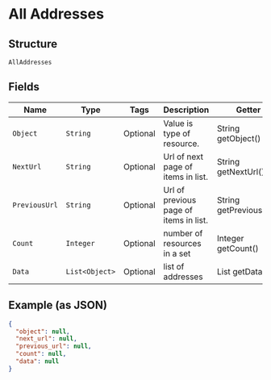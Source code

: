 
# All Addresses

## Structure

`AllAddresses`

## Fields

| Name | Type | Tags | Description | Getter | Setter |
|  --- | --- | --- | --- | --- | --- |
| `Object` | `String` | Optional | Value is type of resource. | String getObject() | setObject(String object) |
| `NextUrl` | `String` | Optional | Url of next page of items in list. | String getNextUrl() | setNextUrl(String nextUrl) |
| `PreviousUrl` | `String` | Optional | Url of previous page of items in list. | String getPreviousUrl() | setPreviousUrl(String previousUrl) |
| `Count` | `Integer` | Optional | number of resources in a set | Integer getCount() | setCount(Integer count) |
| `Data` | `List<Object>` | Optional | list of addresses | List<Object> getData() | setData(List<Object> data) |

## Example (as JSON)

```json
{
  "object": null,
  "next_url": null,
  "previous_url": null,
  "count": null,
  "data": null
}
```

